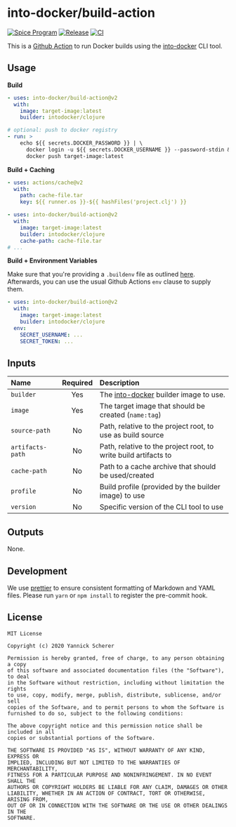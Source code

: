 # into-docker/build-action

[![Spice Program](https://img.shields.io/badge/spice_program-sponsored-brightgreen.svg?logo=data%3Aimage%2Fpng%3Bbase64%2CiVBORw0KGgoAAAANSUhEUgAAAA4AAAAPCAMAAADjyg5GAAABqlBMVEUAAAAzmTM3pEn%2FSTGhVSY4ZD43STdOXk5lSGAyhz41iz8xkz2HUCWFFhTFFRUzZDvbIB00Zzoyfj9zlHY0ZzmMfY0ydT0zjj92l3qjeR3dNSkoZp4ykEAzjT8ylUBlgj0yiT0ymECkwKjWqAyjuqcghpUykD%2BUQCKoQyAHb%2BgylkAyl0EynkEzmkA0mUA3mj86oUg7oUo8n0k%2FS%2Bw%2Fo0xBnE5BpU9Br0ZKo1ZLmFZOjEhesGljuzllqW50tH14aS14qm17mX9%2Bx4GAgUCEx02JySqOvpSXvI%2BYvp2orqmpzeGrQh%2Bsr6yssa2ttK6v0bKxMBy01bm4zLu5yry7yb29x77BzMPCxsLEzMXFxsXGx8fI3PLJ08vKysrKy8rL2s3MzczOH8LR0dHW19bX19fZ2dna2trc3Nzd3d3d3t3f39%2FgtZTg4ODi4uLj4%2BPlGxLl5eXm5ubnRzPn5%2Bfo6Ojp6enqfmzq6urr6%2Bvt7e3t7u3uDwvugwbu7u7v6Obv8fDz8%2FP09PT2igP29vb4%2BPj6y376%2Bu%2F7%2Bfv9%2Ff39%2Fv3%2BkAH%2FAwf%2FtwD%2F9wCyh1KfAAAAKXRSTlMABQ4VGykqLjVCTVNgdXuHj5Kaq62vt77ExNPX2%2Bju8vX6%2Bvr7%2FP7%2B%2FiiUMfUAAADTSURBVAjXBcFRTsIwHAfgX%2FtvOyjdYDUsRkFjTIwkPvjiOTyX9%2FAIJt7BF570BopEdHOOstHS%2BX0s439RGwnfuB5gSFOZAgDqjQOBivtGkCc7j%2B2e8XNzefWSu%2BsZUD1QfoTq0y6mZsUSvIkRoGYnHu6Yc63pDCjiSNE2kYLdCUAWVmK4zsxzO%2BQQFxNs5b479NHXopkbWX9U3PAwWAVSY%2FpZf1udQ7rfUpQ1CzurDPpwo16Ff2cMWjuFHX9qCV0Y0Ok4Jvh63IABUNnktl%2B6sgP%2BARIxSrT%2FMhLlAAAAAElFTkSuQmCC)](https://spiceprogram.org)
[![Release](https://img.shields.io/github/v/release/into-docker/build-action?include_prereleases&sort=semver)](https://github.com/into-docker/build-action/releases/latest)
[![CI](https://github.com/into-docker/build-action/workflows/CI/badge.svg)](https://github.com/into-docker/build-action/actions?query=workflow%3ACI)

This is a [Github Action][gha] to run Docker builds using the [into-docker][]
CLI tool.

## Usage

**Build**

```yaml
- uses: into-docker/build-action@v2
  with:
    image: target-image:latest
    builder: intodocker/clojure

# optional: push to docker registry
- run: >
    echo ${{ secrets.DOCKER_PASSWORD }} | \
      docker login -u ${{ secrets.DOCKER_USERNAME }} --password-stdin && \
      docker push target-image:latest
```

**Build + Caching**

```yaml
- uses: actions/cache@v2
  with:
    path: cache-file.tar
    key: ${{ runner.os }}-${{ hashFiles('project.clj') }}

- uses: into-docker/build-action@v2
  with:
    image: target-image:latest
    builder: intodocker/clojure
    cache-path: cache-file.tar
# ...
```

**Build + Environment Variables**

Make sure that you're providing a `.buildenv` file as outlined [here][buildenv].
Afterwards, you can use the usual Github Actions `env` clause to supply them.

```yaml
- uses: into-docker/build-action@v2
  with:
    image: target-image:latest
    builder: intodocker/clojure
  env:
    SECRET_USERNAME: ...
    SECRET_TOKEN: ...
```

[buildenv]: https://github.com/into-docker/into-docker#secrets-experimental

## Inputs

| Name             | Required | Description                                                     |
| :--------------- | :------: | :-------------------------------------------------------------- |
| `builder`        |   Yes    | The [into-docker][] builder image to use.                       |
| `image`          |   Yes    | The target image that should be created (`name:tag`)            |
| `source-path`    |    No    | Path, relative to the project root, to use as build source      |
| `artifacts-path` |    No    | Path, relative to the project root, to write build artifacts to |
| `cache-path`     |    No    | Path to a cache archive that should be used/created             |
| `profile`        |    No    | Build profile (provided by the builder image) to use            |
| `version`        |    No    | Specific version of the CLI tool to use                         |

## Outputs

None.

## Development

We use [prettier][] to ensure consistent formatting of Markdown and YAML files.
Please run `yarn` or `npm install` to register the pre-commit hook.

[gha]: https://help.github.com/en/actions
[into-docker]: https://github.com/into-docker/into-docker
[prettier]: https://prettier.io/

## License

```
MIT License

Copyright (c) 2020 Yannick Scherer

Permission is hereby granted, free of charge, to any person obtaining a copy
of this software and associated documentation files (the "Software"), to deal
in the Software without restriction, including without limitation the rights
to use, copy, modify, merge, publish, distribute, sublicense, and/or sell
copies of the Software, and to permit persons to whom the Software is
furnished to do so, subject to the following conditions:

The above copyright notice and this permission notice shall be included in all
copies or substantial portions of the Software.

THE SOFTWARE IS PROVIDED "AS IS", WITHOUT WARRANTY OF ANY KIND, EXPRESS OR
IMPLIED, INCLUDING BUT NOT LIMITED TO THE WARRANTIES OF MERCHANTABILITY,
FITNESS FOR A PARTICULAR PURPOSE AND NONINFRINGEMENT. IN NO EVENT SHALL THE
AUTHORS OR COPYRIGHT HOLDERS BE LIABLE FOR ANY CLAIM, DAMAGES OR OTHER
LIABILITY, WHETHER IN AN ACTION OF CONTRACT, TORT OR OTHERWISE, ARISING FROM,
OUT OF OR IN CONNECTION WITH THE SOFTWARE OR THE USE OR OTHER DEALINGS IN THE
SOFTWARE.
```
